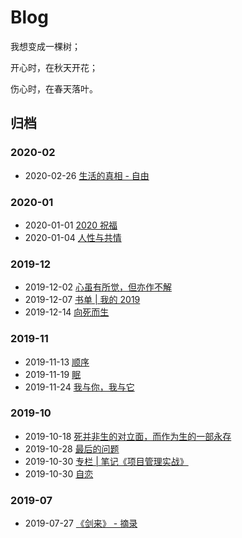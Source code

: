 # Blog

我想变成一棵树；

开心时，在秋天开花；

伤心时，在春天落叶。  

## 归档

### 2020-02

- 2020-02-26 [生活的真相 - 自由](202002/the-truth-of-life-liberty.md)

### 2020-01

- 2020-01-01 [2020 祝福](202001/2020.md)
- 2020-01-04 [人性与共情](202001/humanity-and-empathy.md)

### 2019-12

- 2019-12-02 [心虽有所觉，但亦作不解](201912/ponder.md)
- 2019-12-07 [书单 | 我的 2019](201912/books-2019-release.md)
- 2019-12-14 [向死而生](201912/live-to-death.md)

### 2019-11

- 2019-11-13 [顺序](201911/order.md)
- 2019-11-19 [眠](201911/mian.md)
- 2019-11-24 [我与你，我与它](201911/you-and-me.md)

### 2019-10

- 2019-10-18 [死并非生的对立面，而作为生的一部永存](201910/death-is-not-the-opposite-of-life-but-as-a-life-forever.md)
- 2019-10-28 [最后的问题](201910/final-question.md)
- 2019-10-30 [专栏 | 笔记《项目管理实战》](project-management/index.md)
- 2019-10-30 [自恋](201910/autophilia.md)

### 2019-07

- 2019-07-27 [《剑来》 - 摘录](201907/sword-coming.md)